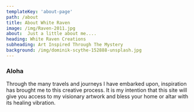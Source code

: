 ```yaml
---
templateKey: 'about-page'
path: /about
title: About White Raven
image: /img/Raven-2011.jpg
about:  Just a little about me....  
heading: White Raven Creations
subheading: Art Inspired Through The Mystery
background: /img/dominik-scythe-152888-unsplash.jpg
---
```

### Aloha
Through the many travels and journeys I have embarked upon, inspiration has brought me to this creative process. It is my intention that this site will give you access to my visionary artwork and bless your home or altar with its healing vibration.

